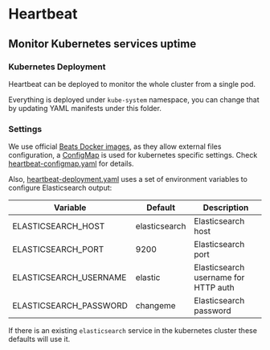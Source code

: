 # Heartbeat

## Monitor Kubernetes services uptime

### Kubernetes Deployment

Heartbeat can be deployed to monitor the whole cluster from a single pod.

Everything is deployed under `kube-system` namespace, you can change that by
updating YAML manifests under this folder.

### Settings

We use official [Beats Docker images](https://github.com/elastic/beats-docker),
as they allow external files configuration, a [ConfigMap](https://kubernetes.io/docs/tasks/configure-pod-container/configure-pod-configmap/)
is used for kubernetes specific settings. Check [heartbeat-configmap.yaml](heartbeat-configmap.yaml)
for details.

Also, [heartbeat-deployment.yaml](heartbeat-deployment.yaml) uses a set of environment
variables to configure Elasticsearch output:

Variable | Default | Description
-------- | ------- | -----------
ELASTICSEARCH_HOST | elasticsearch | Elasticsearch host
ELASTICSEARCH_PORT | 9200 | Elasticsearch port
ELASTICSEARCH_USERNAME | elastic | Elasticsearch username for HTTP auth
ELASTICSEARCH_PASSWORD | changeme | Elasticsearch password

If there is an existing `elasticsearch` service in the kubernetes cluster these
defaults will use it.
